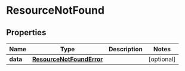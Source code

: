 

# ResourceNotFound


## Properties

| Name | Type | Description | Notes |
|------------ | ------------- | ------------- | -------------|
|**data** | [**ResourceNotFoundError**](ResourceNotFoundError.md) |  |  [optional] |



